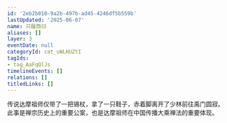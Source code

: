 ```yaml
---
id: '2eb2b010-9a2b-497b-ad45-4246df5b559b'
lastUpdated: '2025-06-07'
name: 只履西归
aliases: []
layer: 3
eventDate: null
categoryId: cat_uWLHUZtI
tagIds:
- tag_AaFqQlJs
timelineEvents: []
relations: []
titledLinks: []
---
```

传说达摩祖师仅带了一把锡杖，拿了一只鞋子，赤着脚离开了少林前往禹门圆寂。此事是禅宗历史上的重要公案，也是达摩祖师在中国传播大乘禅法的重要体现。
